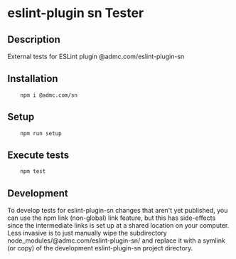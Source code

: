 # eslint-plugin sn Tester

## Description
External tests for ESLint plugin @admc.com/eslint-plugin-sn

## Installation
```
    npm i @admc.com/sn
```

## Setup
```
    npm run setup
```

## Execute tests
```
    npm test
```

## Development
To develop tests for eslint-plugin-sn changes that aren't yet published, you can use the npm
link (non-global) link feature, but this has side-effects since the intermediate links is set up
at a shared location on your computer.
Less invasive is to just manually wipe the subdirectory node_modules/@admc.com/eslint-plugin-sn/
and replace it with a symlink (or copy) of the development eslint-plugin-sn project directory.
